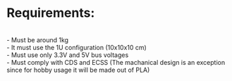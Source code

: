 # Requirements:
<br/> - Must be around 1kg
<br/> - It must use the 1U configuration (10x10x10 cm)
<br/> - Must use only 3.3V and 5V bus voltages
<br/> - Must comply with CDS and ECSS (The machanical design is an exception since for hobby usage it will be made out of PLA)
